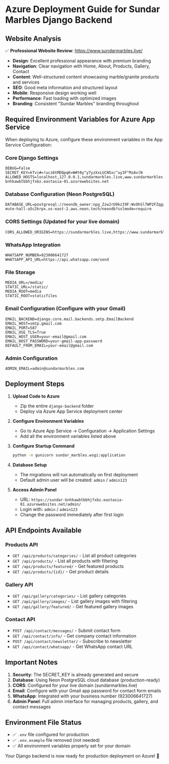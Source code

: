 # Azure Deployment Guide for Sundar Marbles Django Backend

## Website Analysis
✅ **Professional Website Review**: https://www.sundarmarbles.live/
- **Design**: Excellent professional appearance with premium branding
- **Navigation**: Clear navigation with Home, About, Products, Gallery, Contact
- **Content**: Well-structured content showcasing marble/granite products and services
- **SEO**: Good meta information and structured layout
- **Mobile**: Responsive design working well
- **Performance**: Fast loading with optimized images
- **Branding**: Consistent "Sundar Marbles" branding throughout

## Required Environment Variables for Azure App Service

When deploying to Azure, configure these environment variables in the App Service Configuration:

### Core Django Settings
```
DEBUG=False
SECRET_KEY=kTvi#=!ucz6tMDQpqK=W#t0y^y7yzXxLUCN5xc^uy3F^MzAv(N
ALLOWED_HOSTS=localhost,127.0.0.1,sundarmarbles.live,www.sundarmarbles.live,sundar-bnhkawbtbbhjfxbz.eastasia-01.azurewebsites.net
```

### Database Configuration (Neon PostgreSQL)
```
DATABASE_URL=postgresql://neondb_owner:npg_ZzwJrU9kzI9F:WvOhSl7WP2FZqgzh2E2H1qQxvZvuE@ep-mute-hall-a5c2krpx.us-east-2.aws.neon.tech/neondb?sslmode=require
```

### CORS Settings (Updated for your live domain)
```
CORS_ALLOWED_ORIGINS=https://sundarmarbles.live,https://www.sundarmarbles.live,http://localhost:3000,http://localhost:5173
```

### WhatsApp Integration
```
WHATSAPP_NUMBER=923006641727
WHATSAPP_API_URL=https://api.whatsapp.com/send
```

### File Storage
```
MEDIA_URL=/media/
STATIC_URL=/static/
MEDIA_ROOT=media
STATIC_ROOT=staticfiles
```

### Email Configuration (Configure with your Gmail)
```
EMAIL_BACKEND=django.core.mail.backends.smtp.EmailBackend
EMAIL_HOST=smtp.gmail.com
EMAIL_PORT=587
EMAIL_USE_TLS=True
EMAIL_HOST_USER=your-email@gmail.com
EMAIL_HOST_PASSWORD=your-gmail-app-password
DEFAULT_FROM_EMAIL=your-email@gmail.com
```

### Admin Configuration
```
ADMIN_EMAIL=admin@sundarmarbles.com
```

## Deployment Steps

1. **Upload Code to Azure**
   - Zip the entire `django-backend` folder
   - Deploy via Azure App Service deployment center

2. **Configure Environment Variables**
   - Go to Azure App Service → Configuration → Application Settings
   - Add all the environment variables listed above

3. **Configure Startup Command**
   ```bash
   python -m gunicorn sundar_marbles.wsgi:application
   ```

4. **Database Setup**
   - The migrations will run automatically on first deployment
   - Default admin user will be created: `admin` / `admin123`

5. **Access Admin Panel**
   - URL: `https://sundar-bnhkawbtbbhjfxbz.eastasia-01.azurewebsites.net/admin/`
   - Login with: `admin` / `admin123`
   - Change the password immediately after first login

## API Endpoints Available

### Products API
- `GET /api/products/categories/` - List all product categories
- `GET /api/products/` - List all products with filtering
- `GET /api/products/featured/` - Get featured products
- `GET /api/products/{id}/` - Get product details

### Gallery API
- `GET /api/gallery/categories/` - List gallery categories
- `GET /api/gallery/images/` - List gallery images with filtering
- `GET /api/gallery/featured/` - Get featured gallery images

### Contact API
- `POST /api/contact/messages/` - Submit contact form
- `GET /api/contact/info/` - Get company contact information
- `POST /api/contact/newsletter/` - Subscribe to newsletter
- `GET /api/contact/whatsapp/` - Get WhatsApp contact URL

## Important Notes

1. **Security**: The SECRET_KEY is already generated and secure
2. **Database**: Using Neon PostgreSQL cloud database (production-ready)
3. **CORS**: Configured for your live domain (sundarmarbles.live)
4. **Email**: Configure with your Gmail app password for contact form emails
5. **WhatsApp**: Integrated with your business number (923006641727)
6. **Admin Panel**: Full admin interface for managing products, gallery, and contact messages

## Environment File Status
- ✅ `.env` file configured for production
- ✅ `.env.example` file removed (not needed)
- ✅ All environment variables properly set for your domain

Your Django backend is now ready for production deployment on Azure! 🚀
